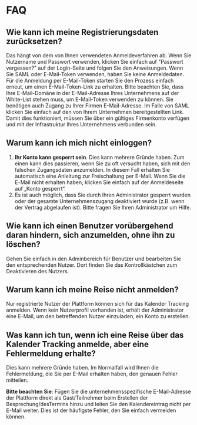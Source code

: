# FAQ

## Wie kann ich meine Registrierungsdaten zurücksetzen?

Das hängt von dem von Ihnen verwendeten Anmeldeverfahren ab. Wenn Sie Nutzername und Passwort verwenden, klicken Sie einfach auf "Passwort vergessen?" auf der Login-Seite und folgen Sie den Anweisungen. Wenn Sie SAML oder E-Mail-Token verwenden, haben Sie keine Anmeldedaten. Für die Anmeldung per E-Mail-Token starten Sie den Prozess einfach erneut, um einen E-Mail-Token-Link zu erhalten. Bitte beachten Sie, dass Ihre E-Mail-Domäne in der E-Mail-Adresse Ihres Unternehmens auf der White-List stehen muss, um E-Mail-Token verwenden zu können. Sie benötigen auch Zugang zu Ihrer Firmen E-Mail-Adresse. Im Falle von SAML klicken Sie einfach auf den von Ihrem Unternehmen bereitgestellten Link. Damit dies funktioniert, müssen Sie über ein gültiges Firmenkonto verfügen und mit der Infrastruktur Ihres Unternehmens verbunden sein.

## Warum kann ich mich nicht einloggen?

1. **Ihr Konto kann gesperrt sein**. Dies kann mehrere Gründe haben. Zum einen kann dies passieren, wenn Sie zu oft versucht haben, sich mit den falschen Zugangsdaten anzumelden. In diesem Fall erhalten Sie automatisch eine Anleitung zur Freischaltung per E-Mail. Wenn Sie die E-Mail nicht erhalten haben, klicken Sie einfach auf der Anmeldeseite auf „Konto gesperrt“.
2. Es ist auch möglich, dass Sie durch Ihren Administrator gesperrt wurden oder der gesamte Unternehmenszugang deaktiviert wurde \(z.B. wenn der Vertrag abgelaufen ist\). Bitte fragen Sie Ihren Administrator um Hilfe.

## Wie kann ich einen Benutzer vorübergehend daran hindern, sich anzumelden, ohne ihn zu löschen?

Gehen Sie einfach in den Adminbereich für Benutzer und bearbeiten Sie den entsprechenden Nutzer. Dort finden Sie das Kontrollkästchen zum Deaktivieren des Nutzers.

## Warum kann ich meine Reise nicht anmelden?

Nur registrierte Nutzer der Plattform können sich für das Kalender Tracking anmelden. Wenn kein Nutzerprofil vorhanden ist, erhält der Administrator eine E-Mail, um den betreffenden Nutzer einzuladen, ein Konto zu erstellen.

## Was kann ich tun, wenn ich eine Reise über das Kalender Tracking anmelde, aber eine Fehlermeldung erhalte?

Dies kann mehrere Gründe haben. Im Normalfall wird Ihnen die Fehlermeldung, die Sie per E-Mail erhalten haben, den genauen Fehler mitteilen. 

**Bitte beachten Sie**: Fügen Sie die unternehmensspezifische E-Mail-Adresse der Plattform direkt als Gast/Teilnehmer beim Erstellen der Besprechung/desTermins hinzu und leiten Sie den Kalendereintrag nicht per E-Mail weiter. Dies ist der häufigste Fehler, den Sie einfach vermeiden können.



